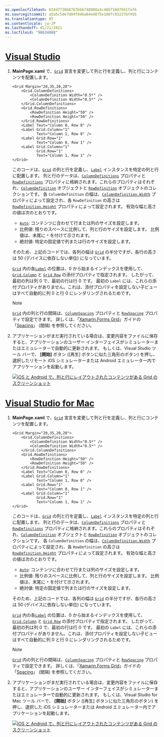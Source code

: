 ```yaml
---
ms.openlocfilehash: 624d7f2866767bbb748988a3c486718d7691faf6
ms.sourcegitcommit: a5a5c5de7d04f046a64e4875e180fc93227bf495
ms.translationtype: HT
ms.contentlocale: ja-JP
ms.lasthandoff: 01/21/2021
ms.locfileid: "98634888"
---
```

# <a name="visual-studio"></a>[Visual Studio](#tab/vswin)

1. **MainPage.xaml** で、[`Grid`](xref:Xamarin.Forms.Grid) 宣言を変更して列と行を定義し、列と行にコンテンツを配置します。

    ```xaml
    <Grid Margin="20,35,20,20">
        <Grid.ColumnDefinitions>
            <ColumnDefinition Width="0.5*" />
            <ColumnDefinition Width="0.5*" />
        </Grid.ColumnDefinitions>
        <Grid.RowDefinitions>
            <RowDefinition Height="50" />
            <RowDefinition Height="50" />
        </Grid.RowDefinitions>
        <Label Text="Column 0, Row 0" />
        <Label Grid.Column="1"
               Text="Column 1, Row 0" />
        <Label Grid.Row="1"
               Text="Column 0, Row 1" />
        <Label Grid.Column="1"
               Grid.Row="1"
               Text="Column 1, Row 1" />
    </Grid>
    ```

    このコードは、[`Grid`](xref:Xamarin.Forms.Grid) の列と行を定義し、[`Label`](xref:Xamarin.Forms.Label) インスタンスを特定の列と行に配置します。 列と行のデータは、[`ColumnDefinitions`](xref:Xamarin.Forms.Grid.ColumnDefinitions) プロパティと [`RowDefinitions`](xref:Xamarin.Forms.Grid.RowDefinitions) プロパティに格納されます。これらのプロパティはそれぞれ、[`ColumnDefinition`](xref:Xamarin.Forms.ColumnDefinition) オブジェクトと [`RowDefinition`](xref:Xamarin.Forms.RowDefinition) オブジェクトのコレクションです。 各 `ColumnDefinition` の幅は、[`ColumnDefinition.Width`](xref:Xamarin.Forms.ColumnDefinition.Width) プロパティによって設定され、各 `RowDefinition` の高さは [`RowDefinition.Height`](xref:Xamarin.Forms.RowDefinition.Height) プロパティによって設定されます。 有効な幅と高さの値は次のとおりです。

    - [`Auto`](xref:Xamarin.Forms.GridUnitType.Auto): コンテンツに合わせて行または列のサイズを設定します。
    - 比例値: 残りのスペースに比例して、列と行のサイズを設定します。 比例値は、末尾に `*` を付けて示されます。
    - 絶対値: 特定の固定値で列または行のサイズを設定します。

    そのため、上記のコードでは、各列の幅は [`Grid`](xref:Xamarin.Forms.Grid) の半分ですが、各行の高さは 50 (デバイスに依存しない単位) になっています。

    [`Grid`](xref:Xamarin.Forms.Grid) 内の各[`Label`](xref:Xamarin.Forms.Label) の位置は、0 から始まるインデックスを使用して、[`Grid.Column`](xref:Xamarin.Forms.Grid.ColumnProperty) と [`Grid.Row`](xref:Xamarin.Forms.Grid.RowProperty) の添付プロパティで指定されます。 したがって、最初の列は列 0 で、最初の行は行 0 です。 最初の `Label` には、これらの添付プロパティがありません。これは、添付プロパティを設定しない子ビューはすべて自動的に列 0 と行 0 にレンダリングされるためです。

    > [!NOTE]
    > [`Grid`](xref:Xamarin.Forms.Grid) 内の列と行の間隔は、[`ColumnSpacing`](xref:Xamarin.Forms.Grid.ColumnSpacing) プロパティと [`RowSpacing`](xref:Xamarin.Forms.Grid.RowSpacing) プロパティで設定できます。 詳しくは、「[Xamarin.Forms Grid](~/xamarin-forms/user-interface/layouts/grid.md)」ガイドの「[Spacing](~/xamarin-forms/user-interface/layouts/grid.md#space-between-rows-and-columns)」 (間隔) を参照してください。

1. アプリケーションがまだ実行されている場合は、変更内容をファイルに保存すると、アプリケーションのユーザー インターフェイスがシミュレーターまたはエミュレーターで自動的に更新されます。 もしくは、Visual Studio ツール バーで、 **[開始]** ボタン ([再生] ボタンに似た三角形のボタン) を押し、選択したリモート iOS シミュレーターまたは Android エミュレーター内でアプリケーションを起動します。

    [![iOS と Android で、列と行にレイアウトされたコンテンツがある Grid のスクリーンショット](../images/columns-rows.png "列と行にコンテンツがある Grid")](../images/columns-rows-large.png#lightbox "列と行にコンテンツがある Grid")

# <a name="visual-studio-for-mac"></a>[Visual Studio for Mac](#tab/vsmac)

1. **MainPage.xaml** で、[`Grid`](xref:Xamarin.Forms.Grid) 宣言を変更して列と行を定義し、列と行にコンテンツを配置します。

    ```xaml
    <Grid Margin="20,35,20,20">
        <Grid.ColumnDefinitions>
            <ColumnDefinition Width="0.5*" />
            <ColumnDefinition Width="0.5*" />
        </Grid.ColumnDefinitions>
        <Grid.RowDefinitions>
            <RowDefinition Height="50" />
            <RowDefinition Height="50" />
        </Grid.RowDefinitions>
        <Label Text="Column 0, Row 0" />
        <Label Grid.Column="1"
               Text="Column 1, Row 0" />
        <Label Grid.Row="1"
               Text="Column 0, Row 1" />
        <Label Grid.Column="1"
               Grid.Row="1"
               Text="Column 1, Row 1" />
    </Grid>
    ```

    このコードは、[`Grid`](xref:Xamarin.Forms.Grid) の列と行を定義し、[`Label`](xref:Xamarin.Forms.Label) インスタンスを特定の列と行に配置します。 列と行のデータは、[`ColumnDefinitions`](xref:Xamarin.Forms.Grid.ColumnDefinitions) プロパティと [`RowDefinitions`](xref:Xamarin.Forms.Grid.RowDefinitions) プロパティに格納されます。これらのプロパティはそれぞれ、[`ColumnDefinition`](xref:Xamarin.Forms.ColumnDefinition) オブジェクトと [`RowDefinition`](xref:Xamarin.Forms.RowDefinition) オブジェクトのコレクションです。 各 `ColumnDefinition` の幅は、[`ColumnDefinition.Width`](xref:Xamarin.Forms.ColumnDefinition.Width) プロパティによって設定され、各 `RowDefinition` の高さは [`RowDefinition.Height`](xref:Xamarin.Forms.RowDefinition.Height) プロパティによって設定されます。 有効な幅と高さの値は次のとおりです。

    - [`Auto`](xref:Xamarin.Forms.GridUnitType.Auto): コンテンツに合わせて行または列のサイズを設定します。
    - 比例値: 残りのスペースに比例して、列と行のサイズを設定します。 比例値は、末尾に `*` を付けて示されます。
    - 絶対値: 特定の固定値で列または行のサイズを設定します。

    そのため、上記のコードでは、各列の幅は [`Grid`](xref:Xamarin.Forms.Grid) の半分ですが、各行の高さは 50 (デバイスに依存しない単位) になっています。

    [`Grid`](xref:Xamarin.Forms.Grid) 内の各[`Label`](xref:Xamarin.Forms.Label) の位置は、0 から始まるインデックスを使用して、[`Grid.Column`](xref:Xamarin.Forms.Grid.ColumnProperty) と [`Grid.Row`](xref:Xamarin.Forms.Grid.RowProperty) の添付プロパティで指定されます。 したがって、最初の列は列 0 で、最初の行は行 0 です。 最初の `Label` には、これらの添付プロパティがありません。これは、添付プロパティを設定しない子ビューはすべて自動的に列 0 と行 0 にレンダリングされるためです。

    > [!NOTE]
    > [`Grid`](xref:Xamarin.Forms.Grid) 内の列と行の間隔は、[`ColumnSpacing`](xref:Xamarin.Forms.Grid.ColumnSpacing) プロパティと [`RowSpacing`](xref:Xamarin.Forms.Grid.RowSpacing) プロパティで設定できます。 詳しくは、「[Xamarin.Forms Grid](~/xamarin-forms/user-interface/layouts/grid.md)」ガイドの「[Spacing](~/xamarin-forms/user-interface/layouts/grid.md#space-between-rows-and-columns)」 (間隔) を参照してください。

1. アプリケーションがまだ実行されている場合は、変更内容をファイルに保存すると、アプリケーションのユーザー インターフェイスがシミュレーターまたはエミュレーターで自動的に更新されます。 もしくは、Visual Studio for Mac ツール バーで、 **[開始]** ボタン ([再生] ボタンに似た三角形のボタン) を押し、選択した iOS シミュレーターまたは Android エミュレーター内でアプリケーションを起動します。

    [![iOS と Android で、列と行にレイアウトされたコンテンツがある Grid のスクリーンショット](../images/columns-rows.png "列と行にコンテンツがある Grid")](../images/columns-rows-large.png#lightbox "列と行にコンテンツがある Grid")
